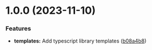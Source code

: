 # 1.0.0 (2023-11-10)


### Features

* **templates:** Add typescript library templates ([b08a4b8](https://github.com/nabilsliti/create-typescript-lib-template/commit/b08a4b83632a699fffa52ed8b177930cb52a8d65))



